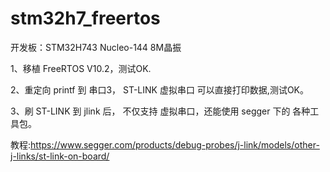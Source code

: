 # stm32h7_freertos

开发板：STM32H743 Nucleo-144 8M晶振

1、移植 FreeRTOS V10.2，测试OK.

2、重定向 printf 到 串口3， ST-LINK 虚拟串口 可以直接打印数据,测试OK。

3、刷 ST-LINK 到 jlink 后， 不仅支持 虚拟串口，还能使用 segger 下的 各种工具包。

教程:https://www.segger.com/products/debug-probes/j-link/models/other-j-links/st-link-on-board/

